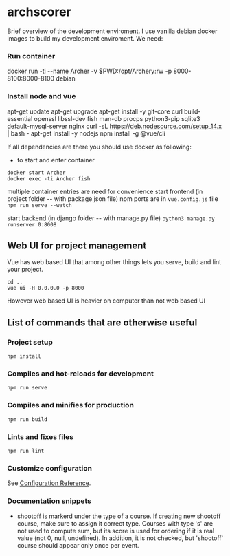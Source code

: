 # archscorer

Brief overview of the development enviroment. I use vanilla debian docker images
to build my development enviroment. We need:

### Run container
docker run -ti --name Archer -v $PWD:/opt/Archery:rw -p 8000-8100:8000-8100 debian

### Install node and vue
apt-get update
apt-get upgrade
apt-get install -y git-core curl build-essential openssl libssl-dev fish man-db procps python3-pip sqlite3 default-mysql-server nginx
curl -sL https://deb.nodesource.com/setup_14.x | bash -
apt-get install -y nodejs
npm install -g @vue/cli

If all dependencies are there you should use docker as following:
* to start and enter container
```
docker start Archer
docker exec -ti Archer fish
```
multiple container entries are need for convenience
start frontend (in project folder -- with package.json file)
npm ports are in `vue.config.js` file
`npm run serve --watch`

start backend (in django folder -- with manage.py file)
`python3 manage.py runserver 0:8008`

## Web UI for project management
Vue has web based UI that among other things lets you serve, build and lint your project.
```
cd ..
vue ui -H 0.0.0.0 -p 8000
```

However web based UI is heavier on computer than not web based UI

## List of commands that are otherwise useful

### Project setup
```
npm install
```

### Compiles and hot-reloads for development
```
npm run serve
```

### Compiles and minifies for production
```
npm run build
```

### Lints and fixes files
```
npm run lint
```

### Customize configuration
See [Configuration Reference](https://cli.vuejs.org/config/).


### Documentation snippets

* shootoff is markerd under the type of a course. If creating new shootoff course,
  make sure to assign it correct type.
  Courses with type 's' are not used to compute sum, but its score is used for
  ordering if it is real value (not 0, null, undefined).
  In addition, it is not checked, but 'shootoff' course should appear only once
  per event.
